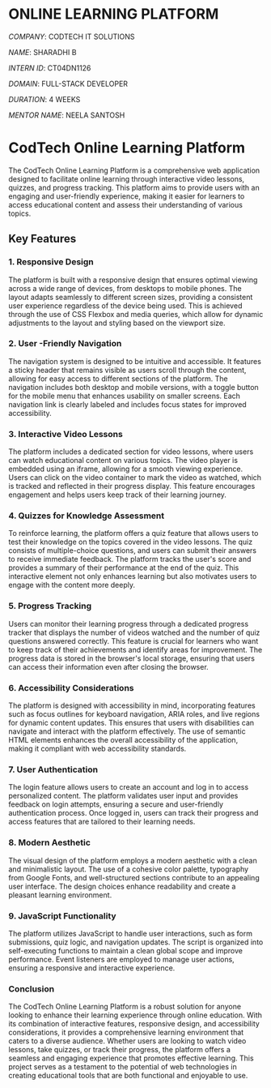 # ONLINE LEARNING PLATFORM

*COMPANY*: CODTECH IT SOLUTIONS

*NAME*: SHARADHI B

*INTERN ID*: CT04DN1126

*DOMAIN*: FULL-STACK DEVELOPER  

*DURATION*: 4 WEEKS

*MENTOR NAME*: NEELA SANTOSH

# CodTech Online Learning Platform

The CodTech Online Learning Platform is a comprehensive web application designed to facilitate online learning through interactive video lessons, quizzes, and progress tracking. This platform aims to provide users with an engaging and user-friendly experience, making it easier for learners to access educational content and assess their understanding of various topics.

## Key Features

### 1. **Responsive Design**
The platform is built with a responsive design that ensures optimal viewing across a wide range of devices, from desktops to mobile phones. The layout adapts seamlessly to different screen sizes, providing a consistent user experience regardless of the device being used. This is achieved through the use of CSS Flexbox and media queries, which allow for dynamic adjustments to the layout and styling based on the viewport size.

### 2. **User -Friendly Navigation**
The navigation system is designed to be intuitive and accessible. It features a sticky header that remains visible as users scroll through the content, allowing for easy access to different sections of the platform. The navigation includes both desktop and mobile versions, with a toggle button for the mobile menu that enhances usability on smaller screens. Each navigation link is clearly labeled and includes focus states for improved accessibility.

### 3. **Interactive Video Lessons**
The platform includes a dedicated section for video lessons, where users can watch educational content on various topics. The video player is embedded using an iframe, allowing for a smooth viewing experience. Users can click on the video container to mark the video as watched, which is tracked and reflected in their progress display. This feature encourages engagement and helps users keep track of their learning journey.

### 4. **Quizzes for Knowledge Assessment**
To reinforce learning, the platform offers a quiz feature that allows users to test their knowledge on the topics covered in the video lessons. The quiz consists of multiple-choice questions, and users can submit their answers to receive immediate feedback. The platform tracks the user's score and provides a summary of their performance at the end of the quiz. This interactive element not only enhances learning but also motivates users to engage with the content more deeply.

### 5. **Progress Tracking**
Users can monitor their learning progress through a dedicated progress tracker that displays the number of videos watched and the number of quiz questions answered correctly. This feature is crucial for learners who want to keep track of their achievements and identify areas for improvement. The progress data is stored in the browser's local storage, ensuring that users can access their information even after closing the browser.

### 6. **Accessibility Considerations**
The platform is designed with accessibility in mind, incorporating features such as focus outlines for keyboard navigation, ARIA roles, and live regions for dynamic content updates. This ensures that users with disabilities can navigate and interact with the platform effectively. The use of semantic HTML elements enhances the overall accessibility of the application, making it compliant with web accessibility standards.

### 7. **User  Authentication**
The login feature allows users to create an account and log in to access personalized content. The platform validates user input and provides feedback on login attempts, ensuring a secure and user-friendly authentication process. Once logged in, users can track their progress and access features that are tailored to their learning needs.

### 8. **Modern Aesthetic**
The visual design of the platform employs a modern aesthetic with a clean and minimalistic layout. The use of a cohesive color palette, typography from Google Fonts, and well-structured sections contribute to an appealing user interface. The design choices enhance readability and create a pleasant learning environment.

### 9. **JavaScript Functionality**
The platform utilizes JavaScript to handle user interactions, such as form submissions, quiz logic, and navigation updates. The script is organized into self-executing functions to maintain a clean global scope and improve performance. Event listeners are employed to manage user actions, ensuring a responsive and interactive experience.

### Conclusion
The CodTech Online Learning Platform is a robust solution for anyone looking to enhance their learning experience through online education. With its combination of interactive features, responsive design, and accessibility considerations, it provides a comprehensive learning environment that caters to a diverse audience. Whether users are looking to watch video lessons, take quizzes, or track their progress, the platform offers a seamless and engaging experience that promotes effective learning. This project serves as a testament to the potential of web technologies in creating educational tools that are both functional and enjoyable to use.
